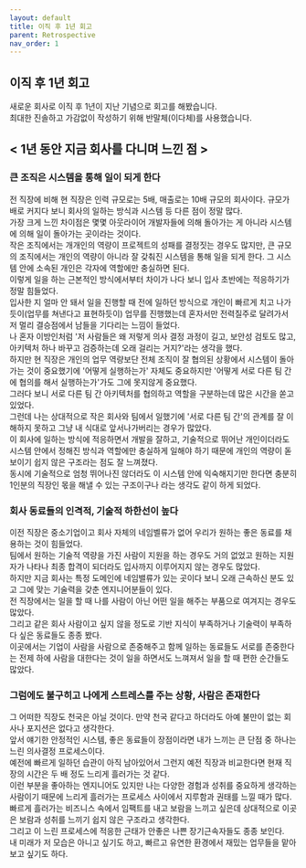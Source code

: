 ```yaml
---
layout: default
title: 이직 후 1년 회고
parent: Retrospective
nav_order: 1
---
```


## 이직 후 1년 회고
새로운 회사로 이직 후 1년이 지난 기념으로 회고를 해봤습니다.<br/>
최대한 진솔하고 가감없이 작성하기 위해 반말체(이다체)를 사용했습니다.

## < 1년 동안 지금 회사를 다니며 느낀 점 >

### 큰 조직은 시스템을 통해 일이 되게 한다

전 직장에 비해 현 직장은 인력 규모로는 5배, 매출로는 10배 규모의 회사이다. 규모가 배로 커지다 보니 회사의 일하는 방식과 시스템 등 다른 점이 정말 많다.<br/>
가장 크게 느낀 차이점은 몇몇 아웃라이어 개발자들에 의해 돌아가는 게 아니라 시스템에 의해 일이 돌아가는 곳이라는 것이다.<br/>
작은 조직에서는 개개인의 역량이 프로젝트의 성패를 결정짓는 경우도 많지만, 큰 규모의 조직에서는 개인의 역량이 아니라 잘 갖춰진 시스템을 통해 일을 되게 한다. 그 시스템 안에 소속된 개인은 각자에 역할에만 충실하면 된다.<br/>
이렇게 일을 하는 근본적인 방식에서부터 차이가 나다 보니 입사 초반에는 적응하기가 정말 힘들었다.<br/>
입사한 지 얼마 안 돼서 일을 진행할 때 전에 일하던 방식으로 개인이 빠르게 치고 나가듯이(업무를 쳐낸다고 표현하듯이) 업무를 진행했는데 혼자서만 전력질주로 달려가서 저 멀리 결승점에서 남들을 기다리는 느낌이 들었다.<br/>
나 혼자 이방인처럼 '저 사람들은 왜 저렇게 의사 결정 과정이 길고, 보안성 검토도 많고, 아키텍처 하나 바꾸고 검증하는데 오래 걸리는 거지?'라는 생각을 했다.<br/>
하지만 현 직장은 개인의 업무 역량보단 전체 조직이 잘 협의된 상황에서 시스템이 돌아가는 것이 중요했기에 '어떻게 실행하는가' 자체도 중요하지만 '어떻게 서로 다른 팀 간에 협의를 해서 실행하는가'가도 그에 못지않게 중요했다.<br/>
그러다 보니 서로 다른 팀 간 아키텍처를 협의하고 역할을 구분하는데 많은 시간을 쏟고 있었다.<br/>
그런데 나는 상대적으로 작은 회사와 팀에서 일했기에 '서로 다른 팀 간'의 관계를 잘 이해하지 못하고 그냥 내 식대로 앞서나가버리는 경우가 많았다.<br/>
이 회사에 일하는 방식에 적응하면서 개발을 잘하고, 기술적으로 뛰어난 개인이더라도 시스템 안에서 정해진 방식과 역할에만 충실하게 일해야 하기 때문에 개인의 역량이 돋보이기 쉽지 않은 구조라는 점도 잘 느껴졌다.<br/>
동시에 기술적으로 엄청 뛰어나진 않더라도 이 시스템 안에 익숙해지기만 한다면 충분히 1인분의 직장인 몫을 해낼 수 있는 구조이구나 라는 생각도 같이 하게 되었다.<br/>

### 회사 동료들의 인격적, 기술적 하한선이 높다

이전 직장은 중소기업이고 회사 자체의 네임벨류가 없어 우리가 원하는 좋은 동료를 채용하는 것이 힘들었다.<br/>
팀에서 원하는 기술적 역량을 가진 사람이 지원을 하는 경우도 거의 없었고 원하는 지원자가 나타나 최종 합격이 되더라도 입사까지 이루어지지 않는 경우도 많았다.<br/>
하지만 지금 회사는 특정 도메인에 네임밸류가 있는 곳이다 보니 오래 근속하신 분도 있고 그에 맞는 기술력을 갖춘 엔지니어분들이 있다.<br/>
전 직장에서는 일을 할 때 나를 사람이 아닌 어떤 일을 해주는 부품으로 여겨지는 경우도 많았다.<br/>
그리고 같은 회사 사람이고 싶지 않을 정도로 기반 지식이 부족하거나 기술력이 부족하다 싶은 동료들도 종종 봤다.<br/>
이곳에서는 기업이 사람을 사람으로 존중해주고 함께 일하는 동료들도 서로를 존중한다는 전제 하에 사람을 대한다는 것이 일을 하면서도 느껴져서 일을 할 때 편한 순간들도 많았다.<br/>

### 그럼에도 불구히고 나에게 스트레스를 주는 상황, 사람은 존재한다

그 어떠한 직장도 천국은 아닐 것이다. 만약 천국 같다고 하더라도 아예 불만이 없는 회사나 포지션은 없다고 생각한다.<br/>
앞서 얘기한 안정적인 시스템, 좋은 동료들이 장점이라면 내가 느끼는 큰 단점 중 하나는 느린 의사결정 프로세스이다.<br/>
예전에 빠르게 일하던 습관이 아직 남아있어서 그런지 예전 직장과 비교한다면 현재 직장의 시간은 두 배 정도 느리게 흘러가는 것 같다.<br/>
이런 부분을 좋아하는 엔지니어도 있지만 나는 다양한 경험과 성취를 중요하게 생각하는 사람이기 때문에 느리게 흘러가는 프로세스 사이에서 지루함과 권태를 느낄 때가 많다.<br/>
빠르게 흘러가는 비즈니스 속에서 임팩트를 내고 보람을 느끼고 싶은데 상대적으로 이곳은 보람과 성취를 느끼기 쉽지 않은 구조라고 생각한다.<br/>
그리고 이 느린 프로세스에 적응한 근태가 안좋은 나쁜 장기근속자들도 종종 보인다.<br/>
내 미래가 저 모습은 아니고 싶기도 하고, 빠르고 유연한 환경에서 재밌는 업무들을 맡아보고 싶기도 하다.
